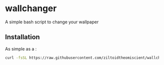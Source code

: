 # wallchanger
A simple bash script to change your wallpaper

## Installation
As simple as a :
```bash
curl -fsSL https://raw.githubusercontent.com/ziltoidtheomiscient/wallchanger/master/install.sh | bash
```
